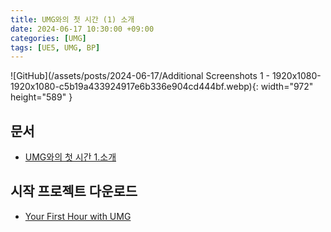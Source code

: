 ```yaml
---
title: UMG와의 첫 시간 (1) 소개
date: 2024-06-17 10:30:00 +09:00
categories: [UMG]
tags: [UE5, UMG, BP]
---
```


![GitHub](/assets/posts/2024-06-17/Additional Screenshots 1 - 1920x1080-1920x1080-c5b19a433924917e6b336e904cd444bf.webp){: width="972" height="589" }

## 문서

- [UMG와의 첫 시간 1.소개](https://dev.epicgames.com/community/learning/courses/Q7l/unreal-engine-umg/j0V5/unreal-engine-113741)

## 시작 프로젝트 다운로드

- [Your First Hour with UMG](https://www.unrealengine.com/marketplace/ko/product/your-first-hour-with-umg-project-files)
